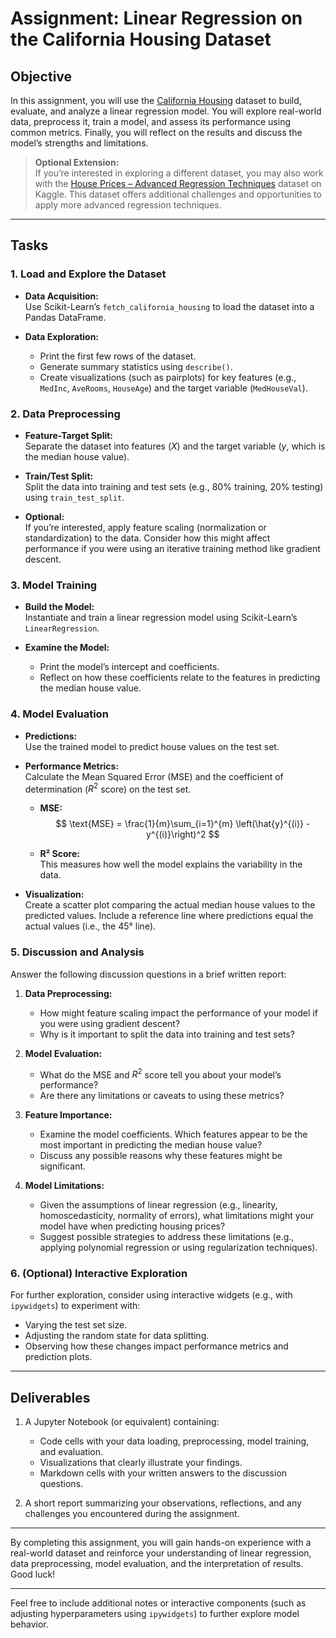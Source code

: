 # Assignment: Linear Regression on the California Housing Dataset

## Objective

In this assignment, you will use the [California Housing](https://scikit-learn.org/stable/modules/generated/sklearn.datasets.fetch_california_housing.html) dataset to build, evaluate, and analyze a linear regression model. You will explore real-world data, preprocess it, train a model, and assess its performance using common metrics. Finally, you will reflect on the results and discuss the model’s strengths and limitations.

> **Optional Extension:**  
> If you’re interested in exploring a different dataset, you may also work with the [House Prices – Advanced Regression Techniques](https://www.kaggle.com/competitions/house-prices-advanced-regression-techniques/overview) dataset on Kaggle. This dataset offers additional challenges and opportunities to apply more advanced regression techniques.

---

## Tasks

### 1. Load and Explore the Dataset

- **Data Acquisition:**  
  Use Scikit-Learn’s `fetch_california_housing` to load the dataset into a Pandas DataFrame.

- **Data Exploration:**
    - Print the first few rows of the dataset.
    - Generate summary statistics using `describe()`.
    - Create visualizations (such as pairplots) for key features (e.g., `MedInc`, `AveRooms`, `HouseAge`) and the target variable (`MedHouseVal`).

### 2. Data Preprocessing

- **Feature-Target Split:**  
  Separate the dataset into features ($X$) and the target variable ($y$, which is the median house value).

- **Train/Test Split:**  
  Split the data into training and test sets (e.g., 80% training, 20% testing) using `train_test_split`.

- **Optional:**  
  If you’re interested, apply feature scaling (normalization or standardization) to the data. Consider how this might affect performance if you were using an iterative training method like gradient descent.

### 3. Model Training

- **Build the Model:**  
  Instantiate and train a linear regression model using Scikit-Learn’s `LinearRegression`.

- **Examine the Model:**
    - Print the model’s intercept and coefficients.
    - Reflect on how these coefficients relate to the features in predicting the median house value.

### 4. Model Evaluation

- **Predictions:**  
  Use the trained model to predict house values on the test set.

- **Performance Metrics:**  
  Calculate the Mean Squared Error (MSE) and the coefficient of determination ($R^2$ score) on the test set.

    - **MSE:**  
      $$
      \text{MSE} = \frac{1}{m}\sum_{i=1}^{m} \left(\hat{y}^{(i)} - y^{(i)}\right)^2
      $$

    - **R² Score:**  
      This measures how well the model explains the variability in the data.

- **Visualization:**  
  Create a scatter plot comparing the actual median house values to the predicted values. Include a reference line where predictions equal the actual values (i.e., the 45° line).

### 5. Discussion and Analysis

Answer the following discussion questions in a brief written report:

1. **Data Preprocessing:**
    - How might feature scaling impact the performance of your model if you were using gradient descent?
    - Why is it important to split the data into training and test sets?

2. **Model Evaluation:**
    - What do the MSE and $R^2$ score tell you about your model’s performance?
    - Are there any limitations or caveats to using these metrics?

3. **Feature Importance:**
    - Examine the model coefficients. Which features appear to be the most important in predicting the median house value?
    - Discuss any possible reasons why these features might be significant.

4. **Model Limitations:**
    - Given the assumptions of linear regression (e.g., linearity, homoscedasticity, normality of errors), what limitations might your model have when predicting housing prices?
    - Suggest possible strategies to address these limitations (e.g., applying polynomial regression or using regularization techniques).

### 6. (Optional) Interactive Exploration

For further exploration, consider using interactive widgets (e.g., with `ipywidgets`) to experiment with:
- Varying the test set size.
- Adjusting the random state for data splitting.
- Observing how these changes impact performance metrics and prediction plots.

---

## Deliverables

1. A Jupyter Notebook (or equivalent) containing:
    - Code cells with your data loading, preprocessing, model training, and evaluation.
    - Visualizations that clearly illustrate your findings.
    - Markdown cells with your written answers to the discussion questions.

2. A short report summarizing your observations, reflections, and any challenges you encountered during the assignment.

---

By completing this assignment, you will gain hands-on experience with a real-world dataset and reinforce your understanding of linear regression, data preprocessing, model evaluation, and the interpretation of results. Good luck!

---

Feel free to include additional notes or interactive components (such as adjusting hyperparameters using `ipywidgets`) to further explore model behavior.